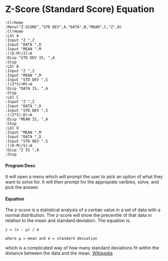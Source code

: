 # Z-Score (Standard Score) Equation
```
:ClrHome
:Menu("Z-SCORE","STD DEV",A,"DATA",B,"MEAN",C,"Z",D)
:ClrHome
:Lbl A
:Input "Z ",Z
:Input "DATA ",D
:Input "MEAN ",M
:((D-M)/Z)→A
:Disp "STD DEV IS, ",A
:Stop
:Lbl B
:Input "Z ",Z
:Input "MEAN ",M
:Input "STD DEV ",S
:((Z*S)+M)→A
:Disp "DATA IS, ",A
:Stop
:Lbl C
:Input "Z ",Z
:Input "DATA ",D
:Input "STD DEV ",S
:(­(Z*S)-D)→A
:Disp "MEAN IS, ",A
:Stop
:Lbl D
:Input "MEAN ",M
:Input "DATA ",D
:Input "STD DEV ",S
:((D-M)/S)→A
:Disp "Z IS ",A
:Stop
```

#### Program Desc

It will open a menu which will prompt the user to pick an option of what they want to solve for. It will then prompt for the appropiate varibles, solve, and pick the answer.

#### Equation

The z-score is a statistical analysis of a certian value in a set of data with a normal distribution. The z-score will show the precentile of that data in relation to the mean and standard deviation. The equation is:

    z = (x - μ) / σ

    where μ = mean and σ = standard deviation

which is a complicated way of how many standard deviations fit within the distance between the data and the mean. [Wikipedia](https://en.wikipedia.org/wiki/Standard_score)